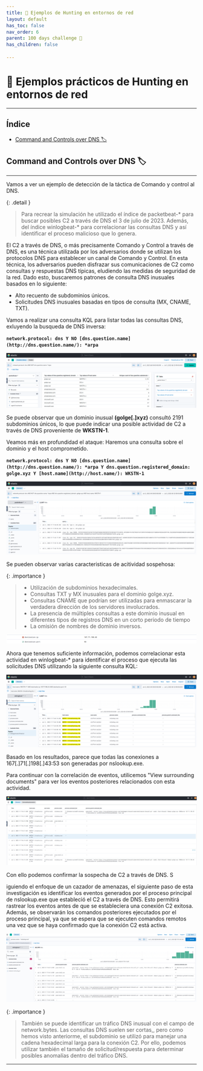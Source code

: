 ```yaml
---
title: 🥋 Ejemplos de Hunting en entornos de red 
layout: default
has_toc: false
nav_order: 6
parent: 100 days challenge 🗻
has_children: false

---
```

# 🥋 Ejemplos prácticos de Hunting en entornos de red 

---
## Índice 

- [Command and Controls over DNS 🏷️](https://nottaroff.github.io/workspace/docs/1100%20days/Ejemplos%20prácticos%20Hunting%20en%20Red/#command-and-controls-over-dns-%EF%B8%8F) 

## Command and Controls over DNS 🏷️
---

Vamos a ver un ejemplo de detección de la táctica de Comando y control al DNS.

{: .detail }
>Para recrear la simulación he utilizado el índice de packetbeat-* para buscar posibles C2 a través de DNS el 3 de julio de 2023. Además, del índice winlogbeat-* para correlacionar las consultas DNS y así identificar el proceso malicioso que lo genera. 

El C2 a través de DNS, o más precisamente Comando y Control a través de DNS, es una técnica utilizada por los adversarios donde se utilizan los protocolos DNS para establecer un canal de Comando y Control. En esta técnica, los adversarios pueden disfrazar sus comunicaciones de C2 como consultas y respuestas DNS típicas, eludiendo las medidas de seguridad de la red. Dado esto, buscaremos patrones de consulta DNS inusuales basados en lo siguiente:

- Alto recuento de subdominios únicos.
- Solicitudes DNS inusuales basadas en tipos de consulta (MX, CNAME, TXT).

Vamos a realizar una consulta KQL para listar todas las consultas DNS, exluyendo la busqueda de DNS inversa:

**`network.protocol: dns Y NO [dns.question.name](http://dns.question.name/): *arpa`**


<img src="/media/Ejemplos%20entornos%20de%20red/ELKRED1.png" alt="ELKRED1">



Se puede observar que un dominio inusual **(golge[.]xyz)** consultó 2191 subdominios únicos, lo que puede indicar una posible actividad de C2 a través de DNS proveniente de **WKSTN-1**. 

Veamos más en profundidad el ataque: Haremos una consulta sobre el dominio y el host comprometido.

**`network.protocol: dns Y NO [dns.question.name](http://dns.question.name/): *arpa Y dns.question.registered_domain: golge.xyz Y [host.name](http://host.name/): WKSTN-1`**

<img src="/media/Ejemplos%20entornos%20de%20red/ELKRED2.png" alt="ELKRED2">



Se pueden observar varias caracteristicas de acitividad sospehosa:

{: .importance }
>- Utilización de subdominios hexadecimales.
>- Consultas TXT y MX inusuales para el dominio golge.xyz.
>- Consultas CNAME que podrían ser utilizadas para enmascarar la verdadera dirección de los servidores involucrados.
>- La presencia de múltiples consultas a este dominio inusual en diferentes tipos de registros DNS en un corto periodo de tiempo
>- La omisión de nombres de dominio inversos.


<img src="/media/Ejemplos%20entornos%20de%20red/ELKRED3.png" alt="ELKRED3">


Ahora que tenemos suficiente información, podemos correlacionar esta actividad en winlogbeat-* para identificar el proceso que ejecuta las solicitudes DNS utilizando la siguiente consulta KQL:

<img src="/media/Ejemplos%20entornos%20de%20red/ELKRED4.png" alt="ELKRED4">



Basado en los resultados, parece que todas las conexiones a 167[.]71[.]198[.]43:53 son generadas por nslookup.exe. 

Para continuar con la correlación de eventos, utilicemos "View surrounding documents" para ver los eventos posteriores relacionados con esta actividad.

<img src="/media/Ejemplos%20entornos%20de%20red/ELKRED5.png" alt="ELKRED5">


Con ello podemos confirmar la sospecha de C2 a través de DNS. S

iguiendo el enfoque de un cazador de amenazas, el siguiente paso de esta investigación es identificar los eventos generados por el proceso principal de nslookup.exe que estableció el C2 a través de DNS. Esto permitirá rastrear los eventos antes de que se estableciera una conexión C2 exitosa. Además, se observarán los comandos posteriores ejecutados por el proceso principal, ya que se espera que se ejecuten comandos remotos una vez que se haya confirmado que la conexión C2 está activa.

<img src="/media/Ejemplos%20entornos%20de%20red/ELKRED6.png" alt="ELKRED6">

{: .importance }
> También se puede identificar un tráfico DNS inusual con el campo de network.bytes. Las consultas DNS suelen ser cortas,, pero como hemos visto anteriorme, el subdominio se utilizó para manejar una cadena hexadecimal larga para la conexión C2. Por ello, podemos utilizar también el tamaño de solicitud/respuesta para determinar posibles anomalías dentro del tráfico DNS.

---